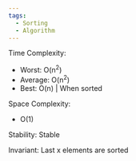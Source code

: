 ```yaml
---
tags:
  - Sorting
  - Algorithm
---
```

Time Complexity: 
- Worst: O(n<sup>2</sup>)
- Average: O(n<sup>2</sup>)
- Best: O(n) | When sorted

Space Complexity:
* O(1)

Stability: Stable

Invariant: Last x elements are sorted